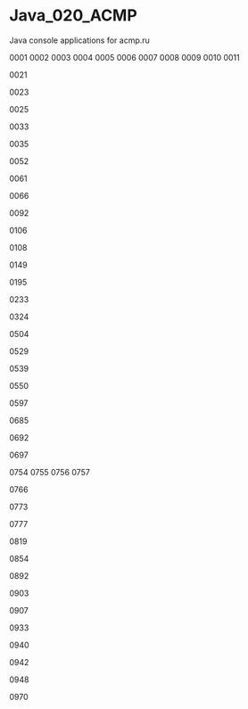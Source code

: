 # Java_020_ACMP
Java console applications for acmp.ru

0001
0002
0003
0004
0005
0006
0007
0008
0009
0010
0011

0021

0023

0025

0033

0035

0052

0061

0066

0092

0106

0108

0149

0195

0233

0324

0504

0529

0539

0550

0597

0685

0692

0697

0754
0755
0756
0757

0766

0773

0777

0819

0854

0892

0903

0907

0933

0940

0942

0948

0970